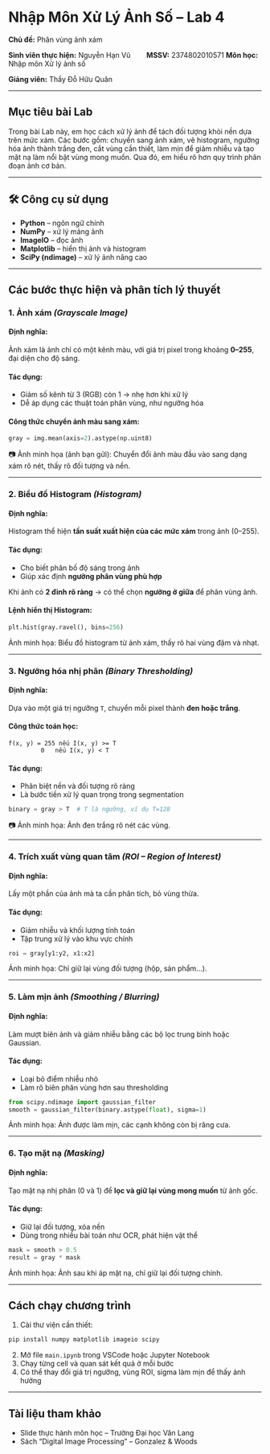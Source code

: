 # Nhập Môn Xử Lý Ảnh Số – Lab 4

**Chủ đề:** Phân vùng ảnh xám 

**Sinh viên thực hiện:**  Nguyễn Hạn Vũ  
**MSSV:** 2374802010571
**Môn học:** Nhập môn Xử lý ảnh số

**Giảng viên:** Thầy Đỗ Hữu Quân

---

##  Mục tiêu bài Lab

Trong bài Lab này, em học cách xử lý ảnh để tách đối tượng khỏi nền dựa trên mức xám. Các bước gồm: chuyển sang ảnh xám, vẽ histogram, ngưỡng hóa ảnh thành trắng đen, cắt vùng cần thiết, làm mịn để giảm nhiễu và tạo mặt nạ làm nổi bật vùng mong muốn. Qua đó, em hiểu rõ hơn quy trình phân đoạn ảnh cơ bản.

---

## 🛠 Công cụ sử dụng

* **Python** – ngôn ngữ chính
* **NumPy** – xử lý mảng ảnh
* **ImageIO** – đọc ảnh
* **Matplotlib** – hiển thị ảnh và histogram
* **SciPy (ndimage)** – xử lý ảnh nâng cao

---

##  Các bước thực hiện và phân tích lý thuyết

### 1. Ảnh xám *(Grayscale Image)*

####  Định nghĩa:

Ảnh xám là ảnh chỉ có một kênh màu, với giá trị pixel trong khoảng **0–255**, đại diện cho độ sáng.

####  Tác dụng:

* Giảm số kênh từ 3 (RGB) còn 1 → nhẹ hơn khi xử lý
* Dễ áp dụng các thuật toán phân vùng, như ngưỡng hóa

####  Công thức chuyển ảnh màu sang xám:

```python
gray = img.mean(axis=2).astype(np.uint8)
```

📷 Ảnh minh họa (ảnh bạn gửi): Chuyển đổi ảnh màu đầu vào sang dạng xám rõ nét, thấy rõ đối tượng và nền.

---

### 2. Biểu đồ Histogram *(Histogram)*

####  Định nghĩa:

Histogram thể hiện **tần suất xuất hiện của các mức xám** trong ảnh (0–255).

####  Tác dụng:

* Cho biết phân bố độ sáng trong ảnh
* Giúp xác định **ngưỡng phân vùng phù hợp**

 Khi ảnh có **2 đỉnh rõ ràng** → có thể chọn **ngưỡng ở giữa** để phân vùng ảnh.

####  Lệnh hiển thị Histogram:

```python
plt.hist(gray.ravel(), bins=256)
```

 Ảnh minh họa: Biểu đồ histogram từ ảnh xám, thấy rõ hai vùng đậm và nhạt.

---

### 3. Ngưỡng hóa nhị phân *(Binary Thresholding)*

#### Định nghĩa:

Dựa vào một giá trị ngưỡng `T`, chuyển mỗi pixel thành **đen hoặc trắng**.

####  Công thức toán học:

```
f(x, y) = 255 nếu I(x, y) >= T
         0   nếu I(x, y) < T
```

####  Tác dụng:

* Phân biệt nền và đối tượng rõ ràng
* Là bước tiền xử lý quan trọng trong segmentation

```python
binary = gray > T  # T là ngưỡng, ví dụ T=128
```

📷 Ảnh minh họa: Ảnh đen trắng rõ nét các vùng.

---

### 4. Trích xuất vùng quan tâm *(ROI – Region of Interest)*

####  Định nghĩa:

Lấy một phần của ảnh mà ta cần phân tích, bỏ vùng thừa.

####  Tác dụng:

* Giảm nhiễu và khối lượng tính toán
* Tập trung xử lý vào khu vực chính

```python
roi = gray[y1:y2, x1:x2]
```

 Ảnh minh họa: Chỉ giữ lại vùng đối tượng (hộp, sản phẩm...).

---

### 5. Làm mịn ảnh *(Smoothing / Blurring)*

####  Định nghĩa:

Làm mượt biên ảnh và giảm nhiễu bằng các bộ lọc trung bình hoặc Gaussian.

####  Tác dụng:

* Loại bỏ điểm nhiễu nhỏ
* Làm rõ biên phân vùng hơn sau thresholding

```python
from scipy.ndimage import gaussian_filter
smooth = gaussian_filter(binary.astype(float), sigma=1)
```

 Ảnh minh họa: Ảnh được làm mịn, các cạnh không còn bị răng cưa.

---

### 6. Tạo mặt nạ *(Masking)*

####  Định nghĩa:

Tạo mặt nạ nhị phân (0 và 1) để **lọc và giữ lại vùng mong muốn** từ ảnh gốc.

####  Tác dụng:

* Giữ lại đối tượng, xóa nền
* Dùng trong nhiều bài toán như OCR, phát hiện vật thể

```python
mask = smooth > 0.5
result = gray * mask
```

 Ảnh minh họa: Ảnh sau khi áp mặt nạ, chỉ giữ lại đối tượng chính.

---

##  Cách chạy chương trình

1. Cài thư viện cần thiết:

```bash
pip install numpy matplotlib imageio scipy
```

2. Mở file `main.ipynb` trong VSCode hoặc Jupyter Notebook
3. Chạy từng cell và quan sát kết quả ở mỗi bước
4. Có thể thay đổi giá trị ngưỡng, vùng ROI, sigma làm mịn để thấy ảnh hưởng

---

##  Tài liệu tham khảo

* Slide thực hành môn học – Trường Đại học Văn Lang
* Sách “Digital Image Processing” – Gonzalez & Woods

